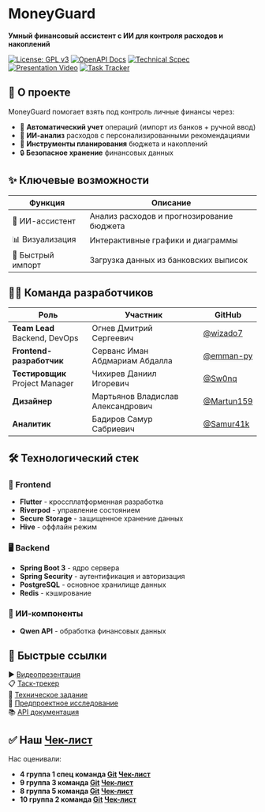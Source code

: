# MoneyGuard

**Умный финансовый ассистент с ИИ для контроля расходов и накоплений**  

[![License: GPL v3](https://img.shields.io/badge/License-GPLv3-blue.svg)](https://www.gnu.org/licenses/gpl-3.0) 
[![OpenAPI Docs](https://img.shields.io/badge/API_Docs-ReDoc-blue)](https://redocly.github.io/redoc/?url=https://raw.githubusercontent.com/wizado7/MoneyGuard/main/Documentation/api/openapi.yaml)
[![Technical Scpec](https://img.shields.io/badge/Technical_Specifications-PDF-blue)](https://github.com/wizado7/MoneyGuard/blob/main/Documentation/tz/TZ.pdf)
[![Presentation Video](https://img.shields.io/badge/YouTube-Video_Presentation-red?logo=youtube)](https://youtu.be/J_SbZfkjXYc)
[![Task Tracker](https://img.shields.io/badge/Weeek-Task_Tracker-blue?logo=trello)](https://app.weeek.net/ws/765643/shared/board/pCvCZlCfqLW0pM9d78EEVriCExHBJETf)

## 📌 О проекте

MoneyGuard помогает взять под контроль личные финансы через:
- 📝 **Автоматический учет** операций (импорт из банков + ручной ввод)
- 🧠 **ИИ-анализ** расходов с персонализированными рекомендациями
- 🎯 **Инструменты планирования** бюджета и накоплений
- 🔒 **Безопасное хранение** финансовых данных

## ✨ Ключевые возможности
| Функция | Описание |
|---------|----------|
| 🤖 ИИ-ассистент | Анализ расходов и прогнозирование бюджета |
| 📊 Визуализация | Интерактивные графики и диаграммы |
| 🚀 Быстрый импорт | Загрузка данных из банковских выписок |

## 👨‍💻 Команда разработчиков

| Роль | Участник | GitHub |
|------|----------|--------|
| **Team Lead**<br>Backend, DevOps | Огнев Дмитрий Сергеевич | [@wizado7](https://github.com/wizado7) |
| **Frontend-разработчик** | Серванс Иман Абдмариам Абдалла | [@emman-py](https://github.com/emman-py) |
| **Тестировщик**<br>Project Manager | Чихирев Даниил Игоревич | [@Sw0nq](https://github.com/Sw0nq) |
| **Дизайнер** | Мартьянов Владислав Александрович | [@Martun159](https://github.com/Martun159) |
| **Аналитик** | Бадиров Самур Сабриевич | [@Samur41k](https://github.com/Samur41k) |

## 🛠 Технологический стек

### 📱 Frontend
- **Flutter** - кроссплатформенная разработка
- **Riverpod** - управление состоянием
- **Secure Storage** - защищенное хранение данных
- **Hive** - оффлайн режим

### 🖥 Backend
- **Spring Boot 3** - ядро сервера
- **Spring Security** - аутентификация и авторизация
- **PostgreSQL** - основное хранилище данных
- **Redis** - кэширование

### 🤖 ИИ-компоненты
- **Qwen API** - обработка финансовых данных

## 🔗 Быстрые ссылки
▶️ [Видеопрезентация](https://youtu.be/J_SbZfkjXYc)  
📋 [Таск-трекер](https://app.weeek.net/ws/765643/shared/board/pCvCZlCfqLW0pM9d78EEVriCExHBJETf)  
📄 [Техническое задание](https://github.com/wizado7/MoneyGuard/blob/main/Documentation/tz/TZ.pdf)  
📄 [Предпроектное исследование](https://github.com/wizado7/MoneyGuard/blob/main/Documentation/predevelopment_analysis/predevelopment_analysis.pdf)  
📚 [API документация](https://redocly.github.io/redoc/?url=https://raw.githubusercontent.com/wizado7/MoneyGuard/main/Documentation/api/openapi.yaml)  


## ✅ Наш [Чек-лист](https://docs.google.com/spreadsheets/d/1cfGVbr18j8LwufJ-sXo4wqPIhHYh7-kiY-nGHST9bUM/edit?gid=0#gid=0) 
Нас оценивали:
- **4 группа 1 спец команда [Git](https://github.com/noviyblock/TechTrek-Web-repository) [Чек-лист](https://docs.google.com/spreadsheets/d/13YKOvzV7jyS1OseR_betV5oW4j_kMyNTD6rEV9CL7d4/edit?usp=sharing)**
- **9 группа 3 команда [Git](https://github.com/slash0t/travel-planner) [Чек-лист](https://docs.google.com/spreadsheets/d/195jVLHMlAAU-fgBwmSOLQPdO-yhVrDwKYtFTor5-Xs4/edit?gid=106249898#gid=106249898)**
- **8 группа 5 команда [Git](https://gitlab.com/vsu.cs/TPmain) [Чек-лист](https://docs.google.com/spreadsheets/d/14pd8UNl85quk7TuTDoyfVe29yNMbXnO-Itg9Sz_2X3g/edit?gid=995648071#gid=995648071)**
- **10 группа 2 команда [Git](https://github.com/Ikramus/fitness-ai?tab=readme-ov-file) [Чек-лист](https://docs.google.com/spreadsheets/d/1LtXZlFm_UbMDezV3RIYXoj2cIRNN2LuDyQXwmJ8V7M8/edit?gid=116236438#gid=116236438)**
 
